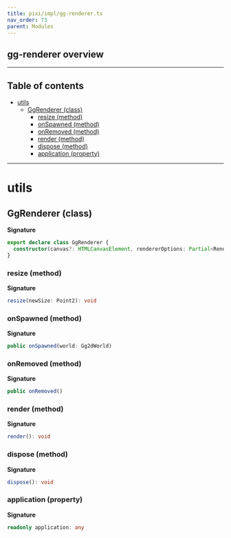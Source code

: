 ```yaml
---
title: pixi/impl/gg-renderer.ts
nav_order: 73
parent: Modules
---
```


## gg-renderer overview

---

<h2 class="text-delta">Table of contents</h2>

- [utils](#utils)
  - [GgRenderer (class)](#ggrenderer-class)
    - [resize (method)](#resize-method)
    - [onSpawned (method)](#onspawned-method)
    - [onRemoved (method)](#onremoved-method)
    - [render (method)](#render-method)
    - [dispose (method)](#dispose-method)
    - [application (property)](#application-property)

---

# utils

## GgRenderer (class)

**Signature**

```ts
export declare class GgRenderer {
  constructor(canvas?: HTMLCanvasElement, rendererOptions: Partial<RendererOptions> = {})
}
```

### resize (method)

**Signature**

```ts
resize(newSize: Point2): void
```

### onSpawned (method)

**Signature**

```ts
public onSpawned(world: Gg2dWorld)
```

### onRemoved (method)

**Signature**

```ts
public onRemoved()
```

### render (method)

**Signature**

```ts
render(): void
```

### dispose (method)

**Signature**

```ts
dispose(): void
```

### application (property)

**Signature**

```ts
readonly application: any
```
